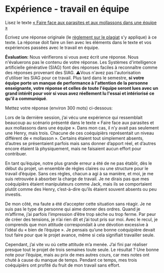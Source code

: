 # Expérience - travail en équipe

Lisez le texte [« Faire face aux parasites et aux mollassons dans une équipe »](https://etsmtl365-my.sharepoint.com/:w:/g/personal/christopher_fuhrman_etsmtl_ca/EcmQ4mhrCt5Ml9FUOiAPMmQBqtH3Z65GXrMLngDaeRCP8g?e=8JXrlf)

Écrivez une réponse originale (le [règlement sur le plagiat](https://www.etsmtl.ca/Etudes/citer-pas-plagier) s'y applique) à ce texte.
La réponse doit faire un lien avec les éléments dans le texte et vos expériences passées avec le travail en équipe.

**Évaluation:** Nous vérifierons si vous avez écrit une réponse.
Nous n'évaluerons pas le contenu de votre réponse.
Les Systèmes d'intelligence artificielle générative (SIAG) font des réponses faciles à reconnaître comme des réponses provenant des SIAG. 
⚠️Vous n'avez pas l'autorisation d'utiliser les SIAG pour ce travail. 
Plus tard dans le semestre, **si votre équipe porte un manque de performance à l'attention de la personne enseignante, votre réponse et celles de toute l'équipe seront lues avec un grand intérêt pour voir si vous avez réellement lu l'essai et intériorisé ce qu'il a communiqué**.

Mettez votre réponse (environ 300 mots) ci-dessous:

Lors de la dernière session, j’ai vécu une expérience qui ressemblait beaucoup au scénario présenté dans le texte « Faire face aux parasites et aux mollassons dans une équipe ». Dans mon cas, il n’y avait pas seulement une Henry, mais trois. Chacune de ces coéquipièrs représentait un niveau différent de « mollasson ». Certains étaient tout simplement absents, d’autres se présentaient parfois mais sans donner d’apport réel, et d’autres encore étaient là physiquement, mais ne faisaient aucun effort pour contribuer.

En tant qu’équipe, notre plus grande erreur a été de ne pas établir, dès le début du projet, un ensemble de règles claires ou une structure pour le travail d’équipe. Sans ces règles, chacun a agi à sa manière, et moi, je me suis retrouvée à absorber la charge de travail. Je ne dirais pas que mes coéquipièrs étaient manipulateurs comme Jack, mais ils se comportaient plutôt comme des Henry, c’est-à-dire qu’ils étaient souvent absents ou peu investis.

De mon côté, ma faute a été d’accepter cette situation sans réagir. Je ne suis pas le type de personne qui aime donner des ordres. Quand je m’affirme, j’ai parfois l’impression d’être trop sèche ou trop ferme. Par peur de créer des tensions, je n’ai rien dit et j’ai tout pris sur moi. Avec le recul, je comprends que mon attitude correspondait à une dévotion excessive à l’idéal du « bien de l’équipe ». Je pensais qu’une bonne coéquipière devait tout faire pour que le projet avance, même si cela signifiait travailler seule. 

Cependant, j’ai vite vu où cette attitude m’a menée. J’ai fini par réaliser presque tout le projet de trois semaines toute seule. Le résultat ? Une bonne note pour l’équipe, mais au prix de mes autres cours, car mes notes ont chuté à cause du manque de temps. Pendant ce temps, mes trois coéquipièrs ont profité du fruit de mon travail sans effort.


